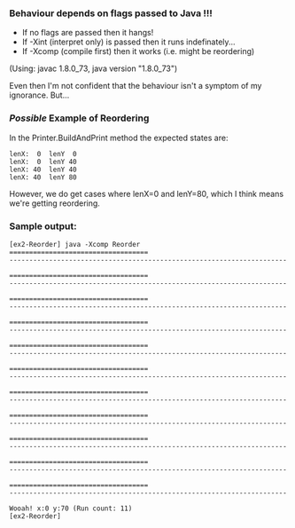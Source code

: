 ### Behaviour depends on flags passed to Java !!!

  - If no flags are passed then it hangs!
  - If -Xint (interpret only) is passed then it runs indefinately...
  - If -Xcomp (compile first) then it works (i.e. might be reordering)

(Using: javac 1.8.0_73, java version "1.8.0_73")

Even then I'm not confident that the behaviour isn't a symptom of my
ignorance. But...

### _Possible_ Example of Reordering

In the Printer.BuildAndPrint method the expected states are:

	lenX:  0  lenY  0
	lenX:  0  lenY 40
	lenX: 40  lenY 40
	lenX: 40  lenY 80

However, we do get cases where lenX=0 and lenY=80, which I think
means we're getting reordering.

### Sample output:
	
	[ex2-Reorder] java -Xcomp Reorder
	===================================
	----------------------------------------------------------------------

	===================================
	----------------------------------------------------------------------

	===================================
	----------------------------------------------------------------------

	===================================
	----------------------------------------------------------------------

	===================================
	----------------------------------------------------------------------

	===================================
	----------------------------------------------------------------------

	===================================
	----------------------------------------------------------------------

	===================================
	----------------------------------------------------------------------

	===================================
	----------------------------------------------------------------------

	===================================
	----------------------------------------------------------------------

	===================================
	----------------------------------------------------------------------

	Wooah! x:0 y:70 (Run count: 11)
	[ex2-Reorder]